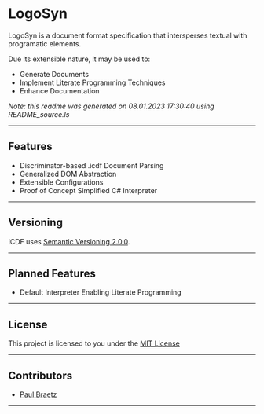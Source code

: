 # LogoSyn #

LogoSyn is a document format specification that intersperses textual with programatic elements.

Due its extensible nature, it may be used to:
* Generate Documents
* Implement Literate Programming Techniques
* Enhance Documentation

*Note: this readme was generated on 08.01.2023 17:30:40 using README_source.ls*

---
## **Features** ##

* Discriminator-based .icdf Document Parsing
* Generalized DOM Abstraction
* Extensible Configurations
* Proof of Concept Simplified C# Interpreter

---
## **Versioning** ##

ICDF uses [Semantic Versioning 2.0.0](https://semver.org/).

---

## **Planned Features** ##

* Default Interpreter Enabling Literate Programming

---

## **License** ##

This project is licensed to you under the [MIT License](https://github.com/PaulBraetz/LogoSyn/blob/master/LICENSE)

---

## **Contributors** ##

* [Paul Braetz](https://github.com/PaulBraetz/)

---